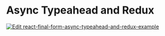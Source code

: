# Async Typeahead and Redux

[![Edit react-final-form-async-typeahead-and-redux-example](https://codesandbox.io/static/img/play-codesandbox.svg)](https://codesandbox.io/s/5m4w2909k)
